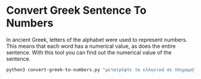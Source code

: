 # Convert Greek Sentence To Numbers

In ancient Greek, letters of the alphabet were used to represent numbers.
This means that each word has a numerical value, as does the entire sentence.
With this tool you can find out the numerical value of the sentence.

```sh
python3 convert-greek-to-numbers.py "μετατρέψτε τα ελληνικά σε πληρωμή"
```
